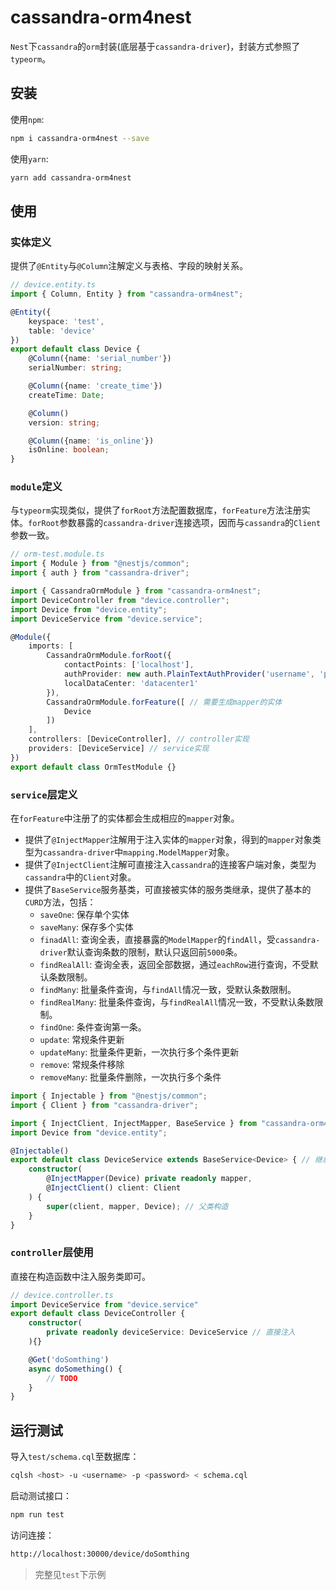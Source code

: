 # cassandra-orm4nest

`Nest`下`cassandra`的`orm`封装(底层基于`cassandra-driver`)，封装方式参照了`typeorm`。

## 安装

使用`npm`:

```bash
npm i cassandra-orm4nest --save
```

使用`yarn`:

```bash
yarn add cassandra-orm4nest
```

## 使用

### 实体定义

提供了`@Entity`与`@Column`注解定义与表格、字段的映射关系。

```typescript
// device.entity.ts
import { Column, Entity } from "cassandra-orm4nest";

@Entity({
    keyspace: 'test',
    table: 'device'
})
export default class Device {
    @Column({name: 'serial_number'})
    serialNumber: string;

    @Column({name: 'create_time'})
    createTime: Date;

    @Column()
    version: string;

    @Column({name: 'is_online'})
    isOnline: boolean;
}
```


### `module`定义

与`typeorm`实现类似，提供了`forRoot`方法配置数据库，`forFeature`方法注册实体。`forRoot`参数暴露的`cassandra-driver`连接选项，因而与`cassandra`的`Client`参数一致。

```typescript
// orm-test.module.ts
import { Module } from "@nestjs/common";
import { auth } from "cassandra-driver";

import { CassandraOrmModule } from "cassandra-orm4nest";
import DeviceController from "device.controller";
import Device from "device.entity";
import DeviceService from "device.service";

@Module({
    imports: [
        CassandraOrmModule.forRoot({
            contactPoints: ['localhost'],
            authProvider: new auth.PlainTextAuthProvider('username', 'password'),
            localDataCenter: 'datacenter1'
        }),
        CassandraOrmModule.forFeature([ // 需要生成mapper的实体
            Device
        ])
    ],
    controllers: [DeviceController], // controller实现
    providers: [DeviceService] // service实现
})
export default class OrmTestModule {}
```

### `service`层定义

在`forFeature`中注册了的实体都会生成相应的`mapper`对象。

* 提供了`@InjectMapper`注解用于注入实体的`mapper`对象，得到的`mapper`对象类型为`cassandra-driver`中`mapping.ModelMapper`对象。
* 提供了`@InjectClient`注解可直接注入`cassandra`的连接客户端对象，类型为`cassandra`中的`Client`对象。
* 提供了`BaseService`服务基类，可直接被实体的服务类继承，提供了基本的`CURD`方法，包括：
    - `saveOne`: 保存单个实体
    - `saveMany`: 保存多个实体
    - `finadAll`: 查询全表，直接暴露的`ModelMapper`的`findAll`，受`cassandra-driver`默认查询条数的限制，默认只返回前`5000`条。
    - `findRealAll`: 查询全表，返回全部数据，通过`eachRow`进行查询，不受默认条数限制。
    - `findMany`: 批量条件查询，与`findAll`情况一致，受默认条数限制。
    - `findRealMany`: 批量条件查询，与`findRealAll`情况一致，不受默认条数限制。
    - `findOne`: 条件查询第一条。
    - `update`: 常规条件更新
    - `updateMany`: 批量条件更新，一次执行多个条件更新
    - `remove`: 常规条件移除
    - `removeMany`: 批量条件删除，一次执行多个条件

```typescript
import { Injectable } from "@nestjs/common";
import { Client } from "cassandra-driver";

import { InjectClient, InjectMapper, BaseService } from "cassandra-orm4nest";
import Device from "device.entity";

@Injectable()
export default class DeviceService extends BaseService<Device> { // 继承服务基类，服务基类提供了基本的CURD方法
    constructor(
        @InjectMapper(Device) private readonly mapper,
        @InjectClient() client: Client
    ) {
        super(client, mapper, Device); // 父类构造
    }
}
```

### `controller`层使用

直接在构造函数中注入服务类即可。

```typescript
// device.controller.ts
import DeviceService from "device.service"
export default class DeviceController {
    constructor(
        private readonly deviceService: DeviceService // 直接注入
    ){}

    @Get('doSomthing')
    async doSomething() {
        // TODO
    }
}
```

## 运行测试

导入`test/schema.cql`至数据库：

```bash
cqlsh <host> -u <username> -p <password> < schema.cql
```

启动测试接口：

```bash
npm run test
```

访问连接：

```bash
http://localhost:30000/device/doSomthing
```

> 完整见`test`下示例
